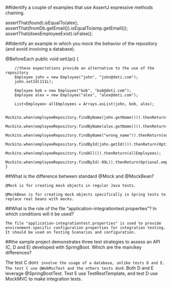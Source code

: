 ##Identify a couple of examples that use AssertJ expressive methods chaining.

assertThat(found).isEqualTo(alex);
assertThat(fromDb.getEmail()).isEqualTo(emp.getEmail());
assertThat(doesEmployeeExist).isFalse();


##Identify an example in which you mock the behavior of the repository (and avoid involving a database).

@BeforeEach
    public void setUp() {

        //these expectations provide an alternative to the use of the repository
        Employee john = new Employee("john", "john@deti.com");
        john.setId(111L);

        Employee bob = new Employee("bob", "bob@deti.com");
        Employee alex = new Employee("alex", "alex@deti.com");

        List<Employee> allEmployees = Arrays.asList(john, bob, alex);

        Mockito.when(employeeRepository.findByName(john.getName())).thenReturn(john);
        Mockito.when(employeeRepository.findByName(alex.getName())).thenReturn(alex);
        Mockito.when(employeeRepository.findByName("wrong_name")).thenReturn(null);
        Mockito.when(employeeRepository.findById(john.getId())).thenReturn(Optional.of(john));
        Mockito.when(employeeRepository.findAll()).thenReturn(allEmployees);
        Mockito.when(employeeRepository.findById(-99L)).thenReturn(Optional.empty());
    }
    
    
##What is the difference between standard @Mock and @MockBean?

    @Mock is for creating mock objects in regular Java tests.
    
    @MockBean is for creating mock objects specifically in Spring tests to replace real beans with mocks.
    

##What is the role of the file “application-integrationtest.properties”? In which conditions will it be used?

    The file "application-integrationtest.properties" is used to provide environment-specific configuration properties for integration testing.
    It should be used on Testing Scenarios and configuration.


##the sample project demonstrates three test strategies to assess an API (C, D and E) developed with SpringBoot. Which are the main/key differences?

 The test C don`t involve the usage of a database, unlike tests D and E.
 The test C use @WebMvcTest and the others tests don`t.
 Both D and E leverage @SpringBootTest.
 Test E use TestRestTemplate, and test D  use MockMVC to make integration tests.
